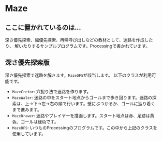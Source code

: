 # Maze

## ここに置かれているのは…

深さ優先探索、幅優先探索、再帰呼び出しなどの教材として、迷路を作成したり、
解いたりするサンプルプログラムです。Processingで書かれています。

## 深さ優先探索版

深さ優先探索で迷路を解きます。`MazeDFS`が該当します。
以下のクラスが利用可能です。

- `MazeCretor`: 穴掘り法で迷路を作ります。
- `MazeWaler`: 迷路の中をスタート地点からゴールまで歩き回ります。迷路の探索は、上→下→左→右の順で行います。壁にぶつかるか、ゴールに辿り着くまで進みます。
- `MazeDrawer`: 迷路やプレイヤーを描画します。スタート地点は赤、足跡は黄色、ゴールは緑色です。
- `MazeDFS`: いつものProcessingのプログラムです。この中から上記のクラスを使用しています。
